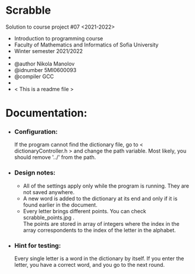 # Scrabble

Solution to course project #07 <2021-2022>

* Introduction to programming course
* Faculty of Mathematics and Informatics of Sofia University
* Winter semester 2021/2022
*
* @author Nikola Manolov
* @idnumber 5MI0600093
* @compiler GCC
*
* < This is a readme file >

<h1>Documentation: </h1>

<ul>
    <li>
        <h3>Configuration:</h3>
            If the program cannot find the dictionary file, go to < dictionaryController.h > 
and change the path variable. Most likely, you should remove '../' from the path.
    </li>
    <li>
        <h3>Design notes:</h3>
        <ul>
            <li>
                All of the settings apply only while the program is running. They are not saved anywhere.
            </li>
            <li>
                A new word is added to the dictionary at its end and only if it is found earlier in the document.
            </li>
            <li>
                Every letter brings different points. You can check scrabble_points.jpg . <br>
                The points are stored in array of integers where the index in the array correspondents to the index of the letter in the alphabet.
            </li>
        </ul>
    </li>
    <li>
        <h3>Hint for testing:</h3>
        Every single letter is a word in the dictionary by itself.
        If you enter the letter, you have a correct word, and you go to the next round.
    </li>
</ul>

